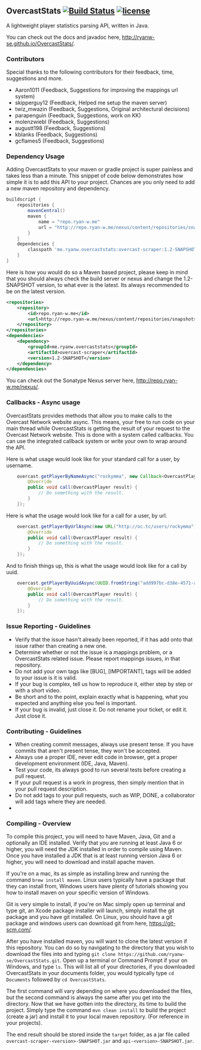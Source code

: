 ## OvercastStats [![Build Status](https://travis-ci.org/ryanw-se/OvercastStats.svg?branch=master)](https://travis-ci.org/ryanw-se/OvercastStats) [![license](http://img.shields.io/:license-MIT-blue.svg)](https://github.com/ryanw-se/OvercastAPI/blob/master/LICENSE)
A lightweight player statistics parsing API, written in Java.

You can check out the docs and javadoc here, http://ryanw-se.github.io/OvercastStats/.

### Contributors

Special thanks to the following contributors for their feedback, time, suggestions and more.

 - Aaron1011 (Feedback, Suggestions for improving the mappings url system)
 - skipperguy12 (Feedback, Helped me setup the maven server)
 - twiz_mwazin (Feedback, Suggestions, Original architectural decisions)
 - parapenguin (Feedback, Suggestions, work on KK)
 - molenzwiebl (Feedback, Suggestions)
 - augustt198 (Feedback, Suggestions)
 - kblanks (Feedback, Suggestions)
 - gcflames5 (Feedback, Suggestions)

### Dependency Usage

Adding OvercastStats to your maven or gradle project is super painless and takes less than a minute. This snippet of code below
demonstrates how simple it is to add this API to your project. Chances are you only need to add a new maven repository and dependency.

```gradle
buildscript {
    repositories {
        mavenCentral()
        maven {
            name = "repo.ryan-w.me"
            url = "http://repo.ryan-w.me/nexus/content/repositories/snapshots/"
        }
    }
    dependencies {
        classpath 'me.ryanw.overcaststats:overcast-scraper:1.2-SNAPSHOT'
    }
}
```

Here is how you would do so a Maven based project, please keep in mind that you should always check the build server or nexus
and change the 1.2-SNAPSHOT version, to what ever is the latest. Its always recommended to be on the latest version.

```xml
<repositories>
    <repository>
        <id>repo.ryan-w.me</id>
        <url>http://repo.ryan-w.me/nexus/content/repositories/snapshots/</url>
    </repository>
</repositories>
<dependencies>
    <dependency>
        <groupId>me.ryanw.overcaststats</groupId>
        <artifactId>overcast-scraper</artifactId>
        <version>1.2-SNAPSHOT</version>
    </dependency>
</dependencies>
```

You can check out the Sonatype Nexus server here, http://repo.ryan-w.me/nexus/.

### Callbacks - Async usage

OvercastStats provides methods that allow you to make calls to the Overcast Network website async. This means, your free to run code on your main thread
while OvercastStats is getting the result of your request to the Overcast Network website. This is done with a system called callbacks. You can use the 
integrated callback system or write your own to wrap around the API. 

Here is what usage would look like for your standard call for a user, by username.

```java
    overcast.getPlayerByNameAsync("rockymma", new Callback<OvercastPlayer>() {
        @Override
        public void call(OvercastPlayer result) {
            // Do something with the result.
        }
    });
```

Here is what the usage would look like for a call for a user, by url.

```java
    overcast.getPlayerByUrlAsync(new URL("http://oc.tc/users/rockymma"), new Callback<OvercastPlayer>() {
        @Override
        public void call(OvercastPlayer result) {
            // Do something with the result.
        }
    });
```

And to finish things up, this is what the usage would look like for a call by uuid.

```java
    overcast.getPlayerByUuidAsync(UUID.fromString("add997bc-d38e-4571-af8d-9cd0e0e905c5"), new Callback<OvercastPlayer>() {
        @Override
        public void call(OvercastPlayer result) {
            // Do something with the result.
        }
    });
```

### Issue Reporting - Guidelines

* Verify that the issue hasn't already been reported, if it has add onto that issue rather than creating a new one.
* Determine whether or not the issue is a mappings problem, or a OvercastStats related issue. Please report mappings issues, in that repository.
* Do not add your own tags like [BUG], [IMPORTANT], tags will be added to your issue is it is valid.
* If your bug is complex, tell us how to reproduce it, either step by step or with a short video.
* Be short and to the point, explain exactly what is happening, what you expected and anything else you feel is important.
* If your bug is invalid, just close it. Do not rename your ticket, or edit it. Just close it.

### Contributing - Guidelines

* When creating commit messages, always use present tense. If you have commits that aren't present tense, they won't be accepted.
* Always use a proper IDE, never edit code in browser, get a proper development environment (IDE, Java, Maven).
* Test your code, its always good to run several tests before creating a pull request.
* If your pull request is a work in progress, then simply mention that in your pull request description.
* Do not add tags to your pull requests, such as WIP, DONE, a collaborator will add tags where they are needed.
*

### Compiling - Overview

To compile this project, you will need to have Maven, Java, Git and a optionally an IDE installed. Verify that you are running at least Java 6
or higher, you will need the JDK installed in order to compile using Maven. Once you have installed a JDK that is at least running version
Java 6 or higher, you will need to download and install apache maven.

If you're on a mac, its as simple as installing brew and running the command ```brew install maven```. Linux users typically have a package
that they can install from, Windows users have plenty of tutorials showing you how to install maven on your specific version of Windows.

Git is very simple to install, if you're on Mac simply open up terminal and type git, an Xcode package installer will launch, simply install
the git package and you have git installed. On Linux, you should have a git package and windows users can download git from here, https://git-scm.com/.

After you have installed maven, you will want to clone the latest version if this repository. You can do so by navigating to the directory
that you wish to download the files into and typing ```git clone https://github.com/ryanw-se/OvercastStats.git```. Open up a terminal or
Command Prompt if your on Windows, and type ```ls```. This will list all of your directories, if you downloaded OvercastStats in your documents folder,
you would typically type ```cd Documents``` followed by ```cd OvercastStats```.

The first command will vary depending on where you downloaded the files, but the second command is always the same after you get into the directory.
Now that we have gotten into the directory, its time to build the project. Simply type the command ```mvn clean install``` to build the project
(create a jar) and install it to your local maven repository. (For reference in your projects).

The end result should be stored inside the ```target``` folder, as a jar file called ```overcast-scraper-<version>-SNAPSHOT.jar``` and ```api-<version>-SNAPSHOT.jar```.